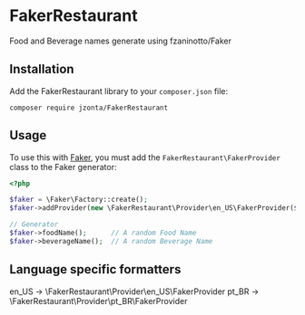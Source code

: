 FakerRestaurant
=======================

Food and Beverage names generate using fzaninotto/Faker


Installation
------------

Add the FakerRestaurant library to your `composer.json` file:

    composer require jzonta/FakerRestaurant

Usage
-----

To  use this with [Faker](https://github.com/fzaninotto/Faker), you must add the `FakerRestaurant\FakerProvider` class to the Faker generator:

```php
<?php

$faker = \Faker\Factory::create();
$faker->addProvider(new \FakerRestaurant\Provider\en_US\FakerProvider($faker));

// Generator
$faker->foodName();      // A random Food Name
$faker->beverageName();  // A random Beverage Name
```

Language specific formatters
-----

en_US -> \FakerRestaurant\Provider\en_US\FakerProvider
pt_BR -> \FakerRestaurant\Provider\pt_BR\FakerProvider
